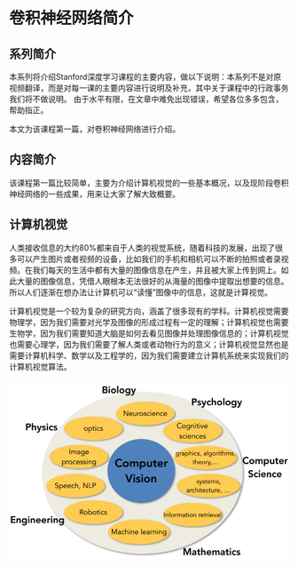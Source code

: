# 卷积神经网络简介

## 系列简介

本系列将介绍Stanford深度学习课程的主要内容，做以下说明：本系列不是对原视频翻译，而是对每一课的主要内容进行说明及补充，其中关于课程中的行政事务我们将不做说明。
由于水平有限，在文章中难免出现错误，希望各位多多包含，帮助指正。

本文为该课程第一篇，对卷积神经网络进行介绍。

## 内容简介

该课程第一篇比较简单，主要为介绍计算机视觉的一些基本概况，以及现阶段卷积神经网络的一些成果，用来让大家了解大致概要。

## 计算机视觉

人类接收信息的大约80%都来自于人类的视觉系统，随着科技的发展，出现了很多可以产生图片或者视频的设备，比如我们的手机和相机可以不断的拍照或者录视频。在我们每天的生活中都有大量的图像信息在产生，并且被大家上传到网上。如此大量的图像信息，凭借人眼根本无法很好的从海量的图像中提取出想要的信息。所以人们逐渐在想办法让计算机可以“读懂”图像中的信息，这就是计算视觉。

计算机视觉是一个较为复杂的研究方向，涵盖了很多现有的学科。计算机视觉需要物理学，因为我们需要对光学及图像的形成过程有一定的理解；计算机视觉也需要生物学，因为我们需要知道大脑是如何去看见图像并处理图像信息的；计算机视觉也需要心理学，因为我们需要了解人类或者动物行为的意义；计算机视觉显然也是需要计算机科学、数学以及工程学的，因为我们需要建立计算机系统来实现我们的计算机视觉算法。

![](https://github.com/NGSHotpot/deep-learning/blob/master/stanford_img/001.png)

